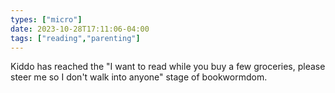 ```yaml
---
types: ["micro"]
date: 2023-10-28T17:11:06-04:00
tags: ["reading","parenting"]
---
```

Kiddo has reached the "I want to read while you buy a few groceries, please steer me so I don't walk into anyone" stage of bookwormdom.
